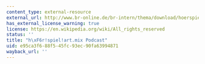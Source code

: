 ```yaml
---
content_type: external-resource
external_url: http://www.br-online.de/br-intern/thema/download/hoerspielartmix.xml
has_external_license_warning: true
license: https://en.wikipedia.org/wiki/All_rights_reserved
status: ''
title: "h\xF6r!spiel!art.mix Podcast"
uid: e95ca3f6-88f5-45fc-93ec-90fa63994871
wayback_url: ''
---
```

